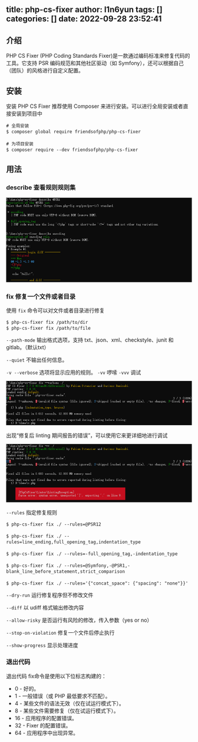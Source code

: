 title: php-cs-fixer
author: l1n6yun
tags: []
categories: []
date: 2022-09-28 23:52:41
---
## 介绍

PHP CS Fixer (PHP Coding Standards Fixer)是一款通过编码标准来修复代码的工具。它支持 PSR 编码规范和其他社区驱动（如 Symfony），还可以根据自己（团队）的风格进行自定义配置。

## 安装

安装 PHP CS Fixer 推荐使用 Composer 来进行安装。可以进行全局安装或者直接安装到项目中

```shell
# 全局安装
$ composer global require friendsofphp/php-cs-fixer

# 为项目安装
$ composer require --dev friendsofphp/php-cs-fixer 
```

## 用法

### describe 查看规则规则集


![upload successful](/images/pasted-30.png)


### fix 修复一个文件或者目录

使用 `fix` 命令可以对文件或者目录进行修复

```shell
$ php-cs-fixer fix /path/to/dir
$ php-cs-fixer fix /path/to/file
```

`--path-mode` 输出格式选项，支持 txt、json、xml、checkstyle、junit 和 gitlab。（默认txt）

`--quiet` 不输出任何信息。

`-v --verbose` 选项将显示应用的规则。 
`-vv` 啰嗦
`-vvv` 调试

![upload successful](/images/pasted-32.png)

出现“修复后 linting 期间报告的错误”，可以使用它来更详细地进行调试

![upload successful](/images/pasted-31.png)


`--rules` 指定修复规则

```shell
$ php-cs-fixer fix ./ --rules=@PSR12

$ php-cs-fixer fix ./ --rules=line_ending,full_opening_tag,indentation_type

$ php-cs-fixer fix ./ --rules=-full_opening_tag,-indentation_type

$ php-cs-fixer fix ./ --rules=@Symfony,-@PSR1,-blank_line_before_statement,strict_comparison

$ php-cs-fixer fix ./ --rules='{"concat_space": {"spacing": "none"}}'
```

`--dry-run` 运行修复程序但不修改文件

`--diff` 以 udiff 格式输出修改内容

`--allow-risky` 是否运行有风险的修改，传入参数（yes or no）

`--stop-on-violation` 修复一个文件后停止执行

`--show-progress` 显示处理进度

### 退出代码

退出代码 fix命令是使用以下位标志构建的：

- 0 - 好的。
- 1 - 一般错误（或 PHP 最低要求不匹配）。
- 4 - 某些文件的语法无效（仅在试运行模式下）。
- 8 - 某些文件需要修复（仅在试运行模式下）。
- 16 - 应用程序的配置错误。
- 32 - Fixer 的配置错误。
- 64 - 应用程序中出现异常。